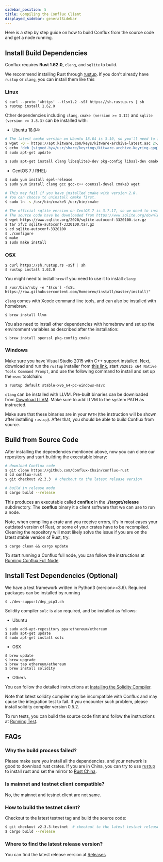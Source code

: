 ```yaml
---
sidebar_position: 5
title: Compiling the Conflux Client
displayed_sidebar: generalSidebar
---
```


Here is a step by step guide on how to build Conflux from the source code and get a node running.

## Install Build Dependencies

Conflux requires **Rust 1.62.0**, ```clang```, and ```sqlite``` to build.

We recommend installing Rust through [rustup](https://rustup.rs/). If you don't already have ```rustup``` or ```clang```, you can install them like this:

### Linux

```
$ curl --proto '=https' --tlsv1.2 -sSf https://sh.rustup.rs | sh
$ rustup install 1.62.0
```

Other dependencies including ```clang```, ```cmake (version >= 3.12)``` and ```sqlite (version >= 3.8.3)``` can be installed with:

- Ubuntu 18.04:

```bash
# The latest cmake version on Ubuntu 18.04 is 3.10, so you'll need to install it from the Kitware repository.
$ wget -O - https://apt.kitware.com/keys/kitware-archive-latest.asc 2>/dev/null | gpg --dearmor - | sudo tee /usr/share/keyrings/kitware-archive-keyring.gpg >/dev/null
$ echo 'deb [signed-by=/usr/share/keyrings/kitware-archive-keyring.gpg] https://apt.kitware.com/ubuntu/ bionic main' | sudo tee /etc/apt/sources.list.d/kitware.list >/dev/null
$ sudo apt-get update

$ sudo apt-get install clang libsqlite3-dev pkg-config libssl-dev cmake
```

- CentOS 7 / RHEL:

```bash
$ sudo yum install epel-release
$ sudo yum install clang gcc gcc-c++ openssl-devel cmake3 wget

# This may fail if you have installed cmake with version 2.8.
# You can choose to uninstall cmake first.
$ sudo ln -s /usr/bin/cmake3 /usr/bin/cmake

# The official sqlite version on CentOS 7 is 3.7.17, so we need to install the latest version from the source code.
# The source code have be downloaded from https://www.sqlite.org/download.html
$ wget https://www.sqlite.org/2020/sqlite-autoconf-3320100.tar.gz
$ tar xfvz sqlite-autoconf-3320100.tar.gz
$ cd sqlite-autoconf-3320100
$ ./configure
$ make
$ sudo make install
```

### OSX

```
$ curl https://sh.rustup.rs -sSf | sh
$ rustup install 1.62.0
```

You might need to install ```brew``` if you need to use it to install ```clang```:

```
$ /usr/bin/ruby -e "$(curl -fsSL https://raw.githubusercontent.com/Homebrew/install/master/install)"
```

```clang``` comes with Xcode command line tools, and can also be installed with homebrew:

```
$ brew install llvm
```

You also need to install other dependencies with homebrew and set up the environment variables as described after the installation:

```
$ brew install openssl pkg-config cmake
```

### Windows

Make sure you have Visual Studio 2015 with C++ support installed. Next, download and run the ```rustup``` installer from [this link](https://static.rust-lang.org/rustup/dist/x86_64-pc-windows-msvc/rustup-init.exe), start ```VS2015 x64 Native Tools Command Prompt```, and use the following command to install and set up the ```msvc``` toolchain:

```
$ rustup default stable-x86_64-pc-windows-msvc
```

```clang``` can be installed with LLVM. Pre-built binaries can be downloaded from [Download LLVM](https://releases.llvm.org/download.html#8.0.0). Make sure to add LLVM to the system PATH as instructed.

Make sure that these binaries are in your ```PATH``` (the instruction will be shown after installing ```rustup```). After that, you should be able to build Conflux from source.

## Build from Source Code

After installing the dependencies mentioned above, now you can clone our repository and start building the executable binary:

```bash
# download Conflux code
$ git clone https://github.com/Conflux-Chain/conflux-rust
$ cd conflux-rust
$ git checkout v2.3.3  # checkout to the latest release version

# build in release mode
$ cargo build --release
```

This produces an executable called **conflux** in the **./target/release** subdirectory. The **conflux** binary it a client software that we can use to run a node.

Note, when compiling a crate and you receive errors, it's in most cases your outdated version of Rust, or some of your crates have to be recompiled. Cleaning the repository will most likely solve the issue if you are on the latest stable version of Rust, try:

```
$ cargo clean && cargo update
```

To start running a Conflux full node, you can follow the instructions at [Running Conflux Full Node](./running-full-node.md).

## Install Test Dependencies (Optional)

We have a test framework written in Python3 (version>=3.6). Required packages can be installed by running

```
$ ./dev-support/dep_pip3.sh
```

Solidity compiler ```solc``` is also required, and be installed as follows:

- Ubuntu

```
$ sudo add-apt-repository ppa:ethereum/ethereum
$ sudo apt-get update
$ sudo apt-get install solc
```

- OSX

```
$ brew update
$ brew upgrade
$ brew tap ethereum/ethereum
$ brew install solidity
```

- Others

You can follow the detailed instructions at [Installing the Solidity Compiler](https://docs.soliditylang.org/en/v0.5.7/installing-solidity.html#binary-packages).

Note that latest solidity compiler may be incompatible with Conflux and may cause the integration test to fail. If you encounter such problem, please install solidity compiler version 0.5.2.

To run tests, you can build the source code first and follow the instructions at [Running Test](./running-full-node.md#running-test).

## FAQs

### Why the build process failed?

Please make sure you install all the dependencies, and your network is good to download rust crates. If you are in China, you can try to use [rustup](https://rustup.rs/) to install rust and set the mirror to [Rust China](https://mirrors.tuna.tsinghua.edu.cn/help/rustup/).

### Is mainnet and testnet client compatible?

No, the mainnet and testnet client are not same.

### How to build the testnet client?

Checkout to the latest testnet tag and build the source code:

```bash
$ git checkout v2.3.3-testnet  # checkout to the latest testnet release version
$ cargo build --release
```

### Where to find the latest release version?

You can find the latest release version at [Releases](https://github.com/Conflux-Chain/conflux-rust/releases)